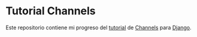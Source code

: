 # Tutorial Channels

Este repositorio contiene mi progreso del [tutorial](https://channels.readthedocs.io/en/latest/tutorial/index.html) de [Channels](https://github.com/django/channels) para [Django](https://github.com/django/django).
